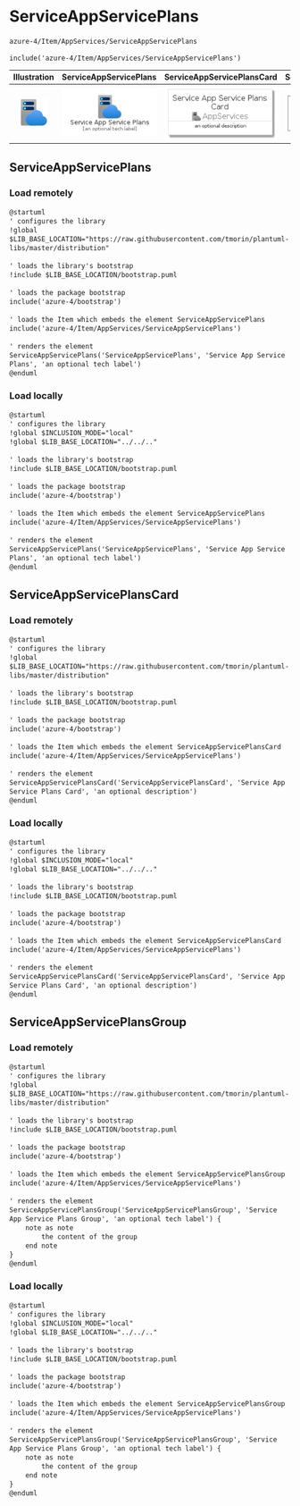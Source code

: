 # ServiceAppServicePlans


```text
azure-4/Item/AppServices/ServiceAppServicePlans
```

```text
include('azure-4/Item/AppServices/ServiceAppServicePlans')
```



| Illustration | ServiceAppServicePlans | ServiceAppServicePlansCard | ServiceAppServicePlansGroup |
| :---: | :---: | :---: | :---: |
| ![illustration for Illustration](../../../azure-4/Item/AppServices/ServiceAppServicePlans.png) | ![illustration for ServiceAppServicePlans](../../../azure-4/Item/AppServices/ServiceAppServicePlans.Local.png) | ![illustration for ServiceAppServicePlansCard](../../../azure-4/Item/AppServices/ServiceAppServicePlansCard.Local.png) | ![illustration for ServiceAppServicePlansGroup](../../../azure-4/Item/AppServices/ServiceAppServicePlansGroup.Local.png) |




## ServiceAppServicePlans

### Load remotely
```plantuml
@startuml
' configures the library
!global $LIB_BASE_LOCATION="https://raw.githubusercontent.com/tmorin/plantuml-libs/master/distribution"

' loads the library's bootstrap
!include $LIB_BASE_LOCATION/bootstrap.puml

' loads the package bootstrap
include('azure-4/bootstrap')

' loads the Item which embeds the element ServiceAppServicePlans
include('azure-4/Item/AppServices/ServiceAppServicePlans')

' renders the element
ServiceAppServicePlans('ServiceAppServicePlans', 'Service App Service Plans', 'an optional tech label')
@enduml
```

### Load locally
```plantuml
@startuml
' configures the library
!global $INCLUSION_MODE="local"
!global $LIB_BASE_LOCATION="../../.."

' loads the library's bootstrap
!include $LIB_BASE_LOCATION/bootstrap.puml

' loads the package bootstrap
include('azure-4/bootstrap')

' loads the Item which embeds the element ServiceAppServicePlans
include('azure-4/Item/AppServices/ServiceAppServicePlans')

' renders the element
ServiceAppServicePlans('ServiceAppServicePlans', 'Service App Service Plans', 'an optional tech label')
@enduml
```

## ServiceAppServicePlansCard

### Load remotely
```plantuml
@startuml
' configures the library
!global $LIB_BASE_LOCATION="https://raw.githubusercontent.com/tmorin/plantuml-libs/master/distribution"

' loads the library's bootstrap
!include $LIB_BASE_LOCATION/bootstrap.puml

' loads the package bootstrap
include('azure-4/bootstrap')

' loads the Item which embeds the element ServiceAppServicePlansCard
include('azure-4/Item/AppServices/ServiceAppServicePlans')

' renders the element
ServiceAppServicePlansCard('ServiceAppServicePlansCard', 'Service App Service Plans Card', 'an optional description')
@enduml
```

### Load locally
```plantuml
@startuml
' configures the library
!global $INCLUSION_MODE="local"
!global $LIB_BASE_LOCATION="../../.."

' loads the library's bootstrap
!include $LIB_BASE_LOCATION/bootstrap.puml

' loads the package bootstrap
include('azure-4/bootstrap')

' loads the Item which embeds the element ServiceAppServicePlansCard
include('azure-4/Item/AppServices/ServiceAppServicePlans')

' renders the element
ServiceAppServicePlansCard('ServiceAppServicePlansCard', 'Service App Service Plans Card', 'an optional description')
@enduml
```

## ServiceAppServicePlansGroup

### Load remotely
```plantuml
@startuml
' configures the library
!global $LIB_BASE_LOCATION="https://raw.githubusercontent.com/tmorin/plantuml-libs/master/distribution"

' loads the library's bootstrap
!include $LIB_BASE_LOCATION/bootstrap.puml

' loads the package bootstrap
include('azure-4/bootstrap')

' loads the Item which embeds the element ServiceAppServicePlansGroup
include('azure-4/Item/AppServices/ServiceAppServicePlans')

' renders the element
ServiceAppServicePlansGroup('ServiceAppServicePlansGroup', 'Service App Service Plans Group', 'an optional tech label') {
    note as note
        the content of the group
    end note
}
@enduml
```

### Load locally
```plantuml
@startuml
' configures the library
!global $INCLUSION_MODE="local"
!global $LIB_BASE_LOCATION="../../.."

' loads the library's bootstrap
!include $LIB_BASE_LOCATION/bootstrap.puml

' loads the package bootstrap
include('azure-4/bootstrap')

' loads the Item which embeds the element ServiceAppServicePlansGroup
include('azure-4/Item/AppServices/ServiceAppServicePlans')

' renders the element
ServiceAppServicePlansGroup('ServiceAppServicePlansGroup', 'Service App Service Plans Group', 'an optional tech label') {
    note as note
        the content of the group
    end note
}
@enduml
```

